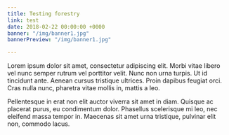 ```yaml
---
title: Testing forestry
link: test
date: 2018-02-22 00:00:00 +0000
banner: "/img/banner1.jpg"
bannerPreview: "/img/banner1.jpg"

---
```

Lorem ipsum dolor sit amet, consectetur adipiscing elit. Morbi vitae libero vel nunc semper rutrum vel porttitor velit.
Nunc non urna turpis. Ut id tincidunt ante.
Aenean cursus tristique ultrices. Proin dapibus feugiat orci. Cras nulla nunc, pharetra vitae mollis in, mattis a leo.

<!--more-->

Pellentesque in erat non elit auctor viverra sit amet in diam. Quisque ac placerat purus, eu condimentum dolor.
Phasellus scelerisque mi leo, nec eleifend massa tempor in.
Maecenas sit amet urna tristique, pulvinar elit non, commodo lacus.